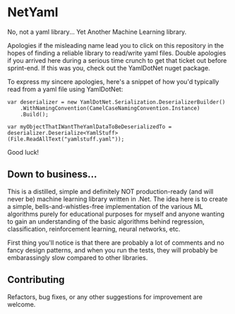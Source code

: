 # NetYaml
No, not a yaml library... Yet Another Machine Learning library.

Apologies if the misleading name lead you to click on this repository in the hopes of finding a reliable library to read/write yaml files. Double apologies if you arrived here during a serious time crunch to get that ticket out before sprint-end. If this was you, check out the YamlDotNet nuget package.

To express my sincere apologies, here's a snippet of how you'd typically read from a yaml file using YamlDotNet:
```
var deserializer = new YamlDotNet.Serialization.DeserializerBuilder()
    .WithNamingConvention(CamelCaseNamingConvention.Instance)
    .Build();

var myObjectThatIWantTheYamlDataToBeDeserializedTo = deserializer.Deserialize<YamlStuff>(File.ReadAllText("yamlstuff.yaml"));
```

Good luck!


## Down to business...
This is a distilled, simple and definitely NOT production-ready (and will never be) machine learning library written in .Net. The idea here is to create a simple, bells-and-whistles-free implementation of the various ML algorithms purely for educational purposes for myself and anyone wanting to gain an understanding of the basic algorithms behind regression, classification, reinforcement learning, neural networks, etc.

First thing you'll notice is that there are probably a lot of comments and no fancy design patterns, and when you run the tests, they will probably be embarassingly slow compared to other libraries.


## Contributing
Refactors, bug fixes, or any other suggestions for improvement are welcome.
